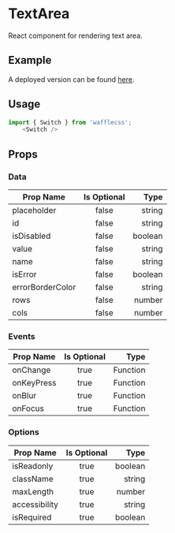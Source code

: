 # TextArea

React component for rendering text area.

## Example

A deployed version can be found [here](https://wafflecss-jithinqw.vercel.app/?path=/docs/switch--switch-primary).

## Usage

```javascript
import { Switch } from 'wafflecss';
    <Switch />
```

## Props

### Data

| Prop Name   |Is Optional    |  Type |
|----------|:-------------:|------:|
| placeholder |  false | string |
| id |  false | string |
| isDisabled |  false | boolean |
| value |  false | string |
| name |  false | string |
| isError |  false | boolean |
| errorBorderColor |  false | string |
| rows |  false | number |
| cols |  false | number |

### Events

| Prop Name   |Is Optional    |  Type |
|----------|:-------------:|------:|
| onChange |  true | Function |
| onKeyPress |  true | Function |
| onBlur |  true | Function |
| onFocus |  true | Function |

### Options

| Prop Name   |Is Optional    |  Type |
|----------|:-------------:|------:|
| isReadonly |  true | boolean |
| className |  true | string |
| maxLength |  true | number |
| accessibility |  true | string |
| isRequired |  true | boolean |
